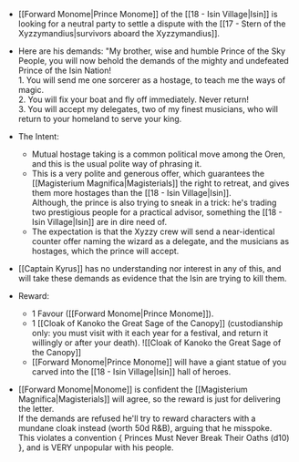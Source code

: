 + [[Forward Monome|Prince Monome]] of the [[18 - Isin Village|Isin]] is looking for a neutral party to settle a dispute with the [[17 - Stern of the Xyzzymandius|survivors aboard the Xyzzymandius]].
+ Here are his demands: <span class="text-quote">
	  "My brother, wise and humble Prince of the Sky People, you will now behold the demands of the mighty and undefeated Prince of the Isin Nation!<br>1. You will send me one sorcerer as a hostage, to teach me the ways of magic.<br>2. You will fix your boat and fly off immediately. Never return!<br>3. You will accept my delegates, two of my finest musicians, who will return to your homeland to serve your king.
	</span>
+ The Intent:
	+ Mutual hostage taking is a common political move among the Oren, and this is the usual polite way of phrasing it.
	+ This is a very polite and generous offer, which guarantees the [[Magisterium Magnifica|Magisterials]] the right to retreat, and gives them more hostages than the [[18 - Isin Village|Isin]].<br>Although, the prince is also trying to sneak in a trick: he's trading two prestigious people for a practical advisor, something the [[18 - Isin Village|Isin]] are in dire need of. 
	+ The expectation is that the Xyzzy crew will send a near-identical counter offer naming the wizard as a delegate, and the musicians as hostages, which the prince will accept.
+ [[Captain Kyrus]] has no understanding nor interest in any of this, and will take these demands as evidence that the Isin are trying to kill them.
+ Reward:
	+ 1 Favour ([[Forward Monome|Prince Monome]]).
	+ 1 [[Cloak of Kanoko the Great Sage of the Canopy]] (custodianship only: you must visit with it each year for a festival, and return it willingly or after your death). ![[Cloak of Kanoko the Great Sage of the Canopy]]
	+ [[Forward Monome|Prince Monome]] will have a giant statue of you carved into the [[18 - Isin Village|Isin]] hall of heroes.

+ [[Forward Monome|Monome]] is confident the [[Magisterium Magnifica|Magisterials]] will agree, so the reward is just for delivering the letter.<br>If the demands are refused he'll try to reward characters with a mundane cloak instead (worth 50d R&B), arguing that he misspoke.<br>This violates a convention { Princes Must Never Break Their Oaths (d10) }, and is VERY unpopular with his people.